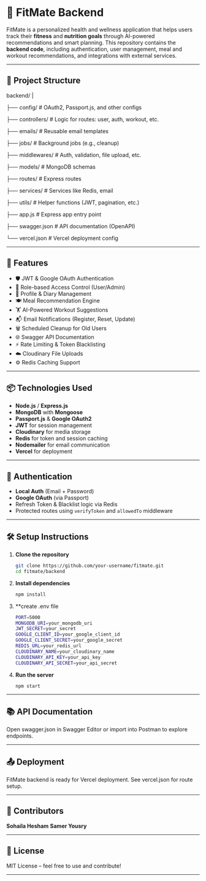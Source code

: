 # 🧠 FitMate Backend

FitMate is a personalized health and wellness application that helps users track their **fitness** and **nutrition goals** through AI-powered recommendations and smart planning. This repository contains the **backend code**, including authentication, user management, meal and workout recommendations, and integrations with external services.

---

## 📁 Project Structure

backend/
|

├── config/ # OAuth2, Passport.js, and other configs

├── controllers/ # Logic for routes: user, auth, workout, etc.

├── emails/ # Reusable email templates

├── jobs/ # Background jobs (e.g., cleanup)

├── middlewares/ # Auth, validation, file upload, etc.

├── models/ # MongoDB schemas

├── routes/ # Express routes

├── services/ # Services like Redis, email

├── utils/ # Helper functions (JWT, pagination, etc.)

├── app.js # Express app entry point

├── swagger.json # API documentation (OpenAPI)

└── vercel.json # Vercel deployment config


---

## 🚀 Features

- 🛡️ JWT & Google OAuth Authentication
- 👤 Role-based Access Control (User/Admin)
- 📝 Profile & Diary Management
- 🍽️ Meal Recommendation Engine
- 🏋️ AI-Powered Workout Suggestions
- 📬 Email Notifications (Register, Reset, Update)
- 🗑️ Scheduled Cleanup for Old Users
- 🌐 Swagger API Documentation
- ⚡ Rate Limiting & Token Blacklisting
- ☁️ Cloudinary File Uploads
- ⚙️ Redis Caching Support

---

## 📦 Technologies Used

- **Node.js** / **Express.js**
- **MongoDB** with **Mongoose**
- **Passport.js** & **Google OAuth2**
- **JWT** for session management
- **Cloudinary** for media storage
- **Redis** for token and session caching
- **Nodemailer** for email communication
- **Vercel** for deployment

---

## 🔐 Authentication

- **Local Auth** (Email + Password)
- **Google OAuth** (via Passport)
- Refresh Token & Blacklist logic via Redis
- Protected routes using `verifyToken` and `allowedTo` middleware

---

## 🛠️ Setup Instructions

1. **Clone the repository**
   ```bash
   git clone https://github.com/your-username/fitmate.git
   cd fitmate/backend
2. **Install dependencies**
   ```bash
   npm install
3. **create .env file
   ```bash
   PORT=5000
   MONGODB_URI=your_mongodb_uri
   JWT_SECRET=your_secret
   GOOGLE_CLIENT_ID=your_google_client_id
   GOOGLE_CLIENT_SECRET=your_google_secret
   REDIS_URL=your_redis_url
   CLOUDINARY_NAME=your_cloudinary_name
   CLOUDINARY_API_KEY=your_api_key
   CLOUDINARY_API_SECRET=your_api_secret
4. **Run the server**
   ```bash
   npm start

---

## 📚 API Documentation

Open swagger.json in Swagger Editor or import into Postman to explore endpoints.

---

## 📤 Deployment

FitMate backend is ready for Vercel deployment. See vercel.json for route setup.

---

## 👥 Contributors

**Sohaila Hesham** 
**Samer Yousry**

---

## 📄 License

MIT License – feel free to use and contribute!

---
